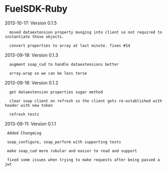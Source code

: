 FuelSDK-Ruby
============

2013-10-17: Version 0.1.5
```
  moved dataextension property munging into client so not required to instantiate those objects.

  convert properties to array at last minute. fixes #14
```

2013-09-18: Version 0.1.3
```
  augment soap_cud to handle dataextensions better

  array.wrap so we can be less terse
```

2013-09-18: Version 0.1.2
```
  get dataextension properties sugar method

  clear soap client on refresh so the client gets re-established with header with new token

  refresh tests
```

2013-09-11: Version 0.1.1
```
 Added ChangeLog

 soap_configure, soap_perform with supporting tests

 make soap_cud more rubular and easier to read and support

 fixed some issues when trying to make requests after being passed a jwt
```
